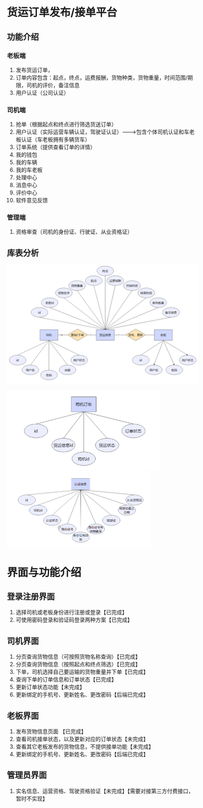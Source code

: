 # 货运订单发布/接单平台
## 功能介绍
### 老板端
1. 发布货运订单，
2. 订单内容包含：起点，终点，运费报酬，货物种类，货物重量，时间范围/期限，司机的评价，备注信息
3. 用户认证（公司认证）

### 司机端

1. 抢单（根据起点和终点进行筛选货送订单）
2. 用户认证（实际运营车辆认证，驾驶证认证）--->包含个体司机认证和车老板认证（车老板拥有多辆货车）
3. 订单系统（提供查看订单的详情）
4. 我的钱包
5. 我的车辆
6. 我的车老板
7. 处理中心
8. 消息中心
9. 评价中心
10. 软件意见反馈

### 管理端

1. 资格审查（司机的身份证、行驶证、从业资格证）

## 库表分析

![image-20231110131835871](https://raw.githubusercontent.com/yangchao19/PicGo/master/typora/202311101318278.png)

<img src="https://raw.githubusercontent.com/yangchao19/PicGo/master/typora/202311101324736.png" alt="image-20231110132411686" style="zoom: 67%;" /><img src="https://raw.githubusercontent.com/yangchao19/PicGo/master/typora/202311101324938.png" alt="image-20231110132428895" style="zoom:50%;" />

# 界面与功能介绍

## 登录注册界面
1. 选择司机或老板身份进行注册或登录【已完成】
2. 可使用密码登录和验证码登录两种方案【已完成】

## 司机界面
1. 分页查询货物信息（可按照货物名称查询）【已完成】
2. 分页查询货物信息（按照起点和终点筛选）【已完成】
3. 下单，司机选择自己要运输的货物重量并下单【已完成】
4. 查询下单的订单信息和订单状态【已完成】
5. 更新订单状态功能【未完成】
6. 更新绑定的手机号、更新姓名、更改密码【后端已完成】

## 老板界面
1. 发布货物信息页面 【已完成】
2. 查看司机接单状态，以及更新对应的订单状态【未完成】  
3. 查看其它老板发布的货物信息，不提供接单功能【未完成】
4. 更新绑定的手机号、更新姓名、更改密码【后端已完成】

## 管理员界面
1. 实名信息、运营资格、驾驶资格验证【未完成】【需要对接第三方付费接口，暂时不实现】



